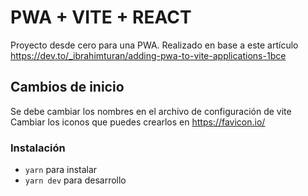 # PWA + VITE + REACT
Proyecto desde cero para una PWA.
Realizado en base a este artículo https://dev.to/_ibrahimturan/adding-pwa-to-vite-applications-1bce

## Cambios de inicio
Se debe cambiar los nombres en el archivo de configuración de vite
Cambiar los iconos que puedes crearlos en https://favicon.io/

### Instalación
 - `yarn` para instalar
 - `yarn dev` para desarrollo
